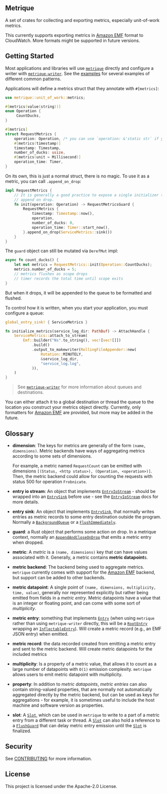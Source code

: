 ## Metrique

A set of crates for collecting and exporting metrics, especially unit-of-work metrics.

This currently supports exporting metrics in [Amazon EMF] format to CloudWatch.
More formats might be supported in future versions.


## Getting Started

Most applications and libraries will use [`metrique`](metrique) directly and configure a writer with [`metrique-writer`](metrique-writer). See the [examples](metrique/examples) for several examples of different common patterns.

Applications will define a metrics struct that they annotate with `#[metrics]`:
```rust
use metrique::unit_of_work::metrics;

#[metrics(value(string))]
enum Operation {
     CountDucks,
}

#[metrics]
struct RequestMetrics {
    operation: Operation, /* you can use `operation: &'static str` if you prefer */
    #[metrics(timestamp)]
    timestamp: Timestamp,
    number_of_ducks: usize,
    #[metrics(unit = Millisecond)]
    operation_time: Timer,
}
```

On its own, this is just a normal struct, there is no magic. To use it as a metric, you can call `.append_on_drop`:
```rust
impl RequestMetrics {
    // It is generally a good practice to expose a single initializer that sets up
    // append on drop.
    fn init(operation: Operation) -> RequestMetricsGuard {
        RequestMetrics {
            timestamp: Timestamp::now(),
            operation,
            number_of_ducks: 0,
            operation_time: Timer::start_now(),
        }.append_on_drop(ServiceMetrics::sink())
    }
}
```

The `guard` object can still be mutated via `DerefMut` impl:
```rust
async fn count_ducks() {
    let mut metrics = RequestMetrics::init(Operation::CountDucks);
    metrics.number_of_ducks = 5;
    // metrics flushes as scope drops
    // timer records the total time until scope exits
}
```

But when it drops, it will be appended to the queue to be formatted and flushed. 

To control how it is written, when you start your application, you must configure a queue:
```rust
global_entry_sink! { ServiceMetrics }

fn initialize_metrics(service_log_dir: PathBuf) -> AttachHandle {
    ServiceMetrics::attach_to_stream(
        Emf::builder("Ns".to_string(), vec![vec![]])
            .build()
            .output_to_makewriter(RollingFileAppender::new(
                Rotation::MINUTELY,
                &service_log_dir,
                "service_log.log",
            )),
    )
}
```

> See [`metrique-writer`](metrique-writer) for more information about queues and destinations.

You can either attach it to a global destination or thread the queue to the location you construct your metrics object directly. Currently, only formatters for [Amazon EMF] are provided, but more may be added in the future.

## Glossary

 - **dimension**: The keys for metrics are generally of the form `(name, dimensions)`. Metric
   backends have ways of aggregating metrics according to some sets of dimensions.

   For example, a metric named `RequestCount` can be emitted with dimensions
   `[(Status, <http status>), (Operation, <operation>)]`. Then, the metric backend could allow
   for counting the requests with status 500 for operation `Frobnicate`.
 - **entry io stream**: An object that implements [`EntryIoStream`] - should be wrapped into
   an [`EntrySink`] before use - see the [`EntryIoStream`] docs for more details.
 - **entry sink**: An object that implements [`EntrySink`], that normally writes entries as
   metric records to some entry destination outside the program. Normally a [`BackgroundQueue`]
   or a [`FlushImmediately`].
 - **guard**: a Rust object that performs some action on drop. In a metrique context, normally an
   [`AppendAndCloseOnDrop`] that emits a metric entry when dropped.
 - **metric**: A *metric* is a `(name, dimensions)` key that can have values associated with
   it. Generally, a metric contains **metric datapoint**s.
 - **metric backend**: The backend being used to aggregate metrics. `metrique` currently
   comes with support for the [Amazon EMF] backend, but support can be added to other
   backends.
 - **metric datapoint**: A single point of `(name, dimensions, multiplicity, time, value)`,
   generally nor represented explicitly but rather being emitted from fields in a
   *metric entry*. Metric datapoints have a value that is an integer or floating point, and can
   come with some sort of *multiplicity*.
 - **metric entry**: something that implements [`Entry`] (when using `metrique` rather
   than using `metrique-writer` directly, this will be a [`RootEntry`] wrapping an
   [`InflectableEntry`]). Will create a metric record (e.g., an EMF
   JSON entry) when emitted.
 - **metric record**: the data recorded created from emitting a metric entry and sent
   to the metric backend. Will create metric datapoints for the included metrics
 - **multiplicity**: Is a property of a metric value, that allows it to count as a large number
   of datapoints with `O(1)` emission complexity. `metrique` allows users to emit metric datapoint
   with multiplicity.
 - **property**: In addition to *metric datapoints*, *metric entries* can also contain string-valued
   properties, that are normally not automatically aggregated directly by the metric backend, but can
   be used as keys for aggregations - for example, it is sometimes useful to include the
   host machine and software version as properties.
 - **slot**: A [`Slot`], which can be used in `metrique` to write to a part of a metric entry from a
   different task or thread. A [`Slot`] can also hold a reference to a [`FlushGuard`] that can delay
   metric entry emission until the [`Slot`] is finalized.

[`AppendAndCloseOnDrop`]: https://docs.rs/metrique/0.1/metrique/struct.AppendAndCloseOnDrop.html
[`BackgroundQueue`]: https://docs.rs/metrique-writer/0.1/metrique_writer/sink/struct.BackgroundQueue.html
[`Entry`]: https://docs.rs/metrique-writer/0.1/metrique_writer/trait.Entry.html
[`EntryIoStream`]: https://docs.rs/metrique-writer/0.1/metrique_writer/trait.EntryIoStream.html
[`EntrySink`]: https://docs.rs/metrique-writer/0.1/metrique_writer/trait.EntrySink.html
[`Format`]: https://docs.rs/metrique-writer/0.1/metrique_writer/format/trait.Format.html
[`FlushGuard`]: https://docs.rs/metrique/0.1/metrique/slot/struct.FlushGuard.html
[`FlushImmediately`]: https://docs.rs/metrique-writer/0.1/metrique_writer/sink/struct.FlushImmediately.html
[`InflectableEntry`]: https://docs.rs/metrique/0.1/metrique/trait.InflectableEntry.html
[`RootEntry`]: https://docs.rs/metrique/0.1/metrique/struct.RootEntry.html
[`Slot`]: https://docs.rs/metrique/0.1/metrique/slot/struct.Slot.html

## Security

See [CONTRIBUTING](CONTRIBUTING.md#security-issue-notifications) for more information.

[Amazon EMF]: https://docs.aws.amazon.com/AmazonCloudWatch/latest/monitoring/CloudWatch_Embedded_Metric_Format_Specification.html


## License

This project is licensed under the Apache-2.0 License.
